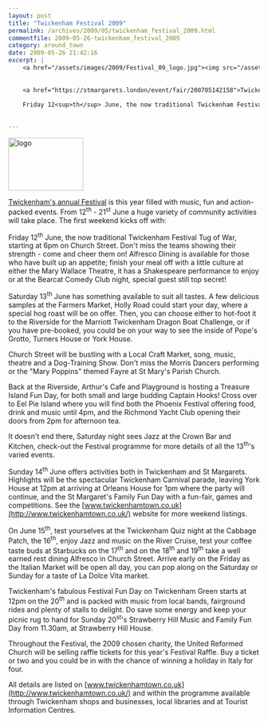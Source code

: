 ```yaml
---
layout: post
title: "Twickenham Festival 2009"
permalink: /archives/2009/05/twickenham_festival_2009.html
commentfile: 2009-05-26-twickenham_festival_2009
category: around_town
date: 2009-05-26 21:42:16
excerpt: |
    <a href="/assets/images/2009/Festival_09_logo.jpg"><img src="/assets/images/2009/Festival_09_logo-thumb.jpg" width="150" height="106" alt="right" /></a>
    
    
    <a href="https://stmargarets.london/event/fair/200705142158">Twickenham's annual Festival</a> is this year filled with music, fun and action-packed events.  From 12<sup>th</sup> - 21<sup>st</sup> June a huge variety of community activities will take place.  The first weekend kicks off with:
    
    Friday 12<sup>th</sup> June, the now traditional Twickenham Festival Tug of War, starting at 6pm on Church Street.  Don't miss the teams showing their strength - come and cheer them on!  Alfresco Dining is available for those who have built up an appetite; finish your meal off with a little culture at either the Mary Wallace Theatre, it has a Shakespeare performance to enjoy or at the Bearcat Comedy Club night, special guest still top secret!
    

---
```


<a href="/assets/images/2009/Festival_09_logo.jpg"><img src="/assets/images/2009/Festival_09_logo-thumb.jpg" width="150" height="106" class="right" alt="logo" /></a>

[Twickenham's annual Festival](/event/fair/200705142158) is this year filled with music, fun and action-packed events. From 12<sup>th</sup> - 21<sup>st</sup> June a huge variety of community activities will take place. The first weekend kicks off with:

Friday 12<sup>th</sup> June, the now traditional Twickenham Festival Tug of War, starting at 6pm on Church Street. Don't miss the teams showing their strength - come and cheer them on! Alfresco Dining is available for those who have built up an appetite; finish your meal off with a little culture at either the Mary Wallace Theatre, it has a Shakespeare performance to enjoy or at the Bearcat Comedy Club night, special guest still top secret!

Saturday 13<sup>th</sup> June has something available to suit all tastes. A few delicious samples at the Farmers Market, Holly Road could start your day, where a special hog roast will be on offer. Then, you can choose either to hot-foot it to the Riverside for the Marriott Twickenham Dragon Boat Challenge, or if you have pre-booked, you could be on your way to see the inside of Pope's Grotto, Turners House or York House.

Church Street will be bustling with a Local Craft Market, song, music, theatre and a Dog-Training Show. Don't miss the Morris Dancers performing or the "Mary Poppins" themed Fayre at St Mary's Parish Church.

Back at the Riverside, Arthur's Cafe and Playground is hosting a Treasure Island Fun Day, for both small and large budding Captain Hooks! Cross over to Eel Pie Island where you will find both the Phoenix Festival offering food, drink and music until 4pm, and the Richmond Yacht Club opening their doors from 2pm for afternoon tea.

It doesn't end there, Saturday night sees Jazz at the Crown Bar and Kitchen, check-out the Festival programme for more details of all the 13<sup>th</sup>'s varied events.

Sunday 14<sup>th</sup> June offers activities both in Twickenham and St Margarets. Highlights will be the spectacular Twickenham Carnival parade, leaving York House at 12pm at arriving at Orleans House for 1pm where the party will continue, and the St Margaret's Family Fun Day with a fun-fair, games and competitions. See the [www.twickenhamtown.co.uk](http://www.twickenhamtown.co.uk/) website for more weekend listings.

On June 15<sup>th</sup>, test yourselves at the Twickenham Quiz night at the Cabbage Patch, the 16<sup>th</sup>, enjoy Jazz and music on the River Cruise, test your coffee taste buds at Starbucks on the 17<sup>th</sup> and on the 18<sup>th</sup> and 19<sup>th</sup> take a well earned rest dining Alfresco in Church Street. Arrive early on the Friday as the Italian Market will be open all day, you can pop along on the Saturday or Sunday for a taste of La Dolce Vita market.

Twickenham's fabulous Festival Fun Day on Twickenham Green starts at 12pm on the 20<sup>th</sup> and is packed with music from local bands, fairground rides and plenty of stalls to delight. Do save some energy and keep your picnic rug to hand for Sunday 20<sup>st</sup>'s Strawberry Hill Music and Family Fun Day from 11.30am, at Strawberry Hill House.

Throughout the Festival, the 2009 chosen charity, the United Reformed Church will be selling raffle tickets for this year's Festival Raffle. Buy a ticket or two and you could be in with the chance of winning a holiday in Italy for four.

All details are listed on [www.twickenhamtown.co.uk](http://www.twickenhamtown.co.uk/) and within the programme available through Twickenham shops and businesses, local libraries and at Tourist Information Centres.
